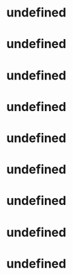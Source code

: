 
# undefined

# undefined

# undefined

# undefined

# undefined

# undefined

# undefined

# undefined

# undefined

